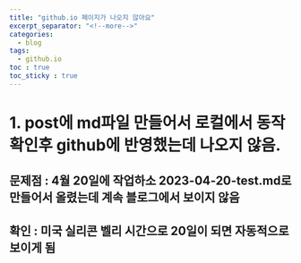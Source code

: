 ```yaml
---
title: "github.io 페이지가 나오지 않아요"
excerpt_separator: "<!--more-->"
categories:
  - blog
tags:
  - github.io
toc : true
toc_sticky : true
---
```


# 1. post에 md파일 만들어서 로컬에서 동작 확인후 github에 반영했는데 나오지 않음.

## 문제점 : 4월 20일에 작업하소 2023-04-20-test.md로 만들어서 올렸는데 계속 블로그에서 보이지 않음

## 확인 : 미국 실리콘 벨리 시간으로 20일이 되면 자동적으로 보이게 됨
